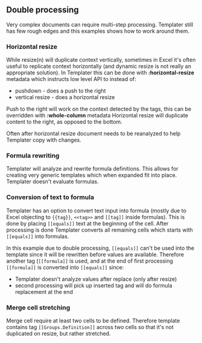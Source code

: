 ## Double processing

Very complex documents can require multi-step processing. 
Templater still has few rough edges and this examples shows how to work around them. 

### Horizontal resize

While resize(n) will duplicate context vertically, sometimes in Excel it's often useful to replicate context horizontally (and dynamic resize is not really an appropriate solution).
In Templater this can be done with **:horizontal-resize** metadata which instructs low level API to instead of:

 * pushdown - does a push to the right
 * vertical resize - does a horizontal resize

Push to the right will work on the context detected by the tags, this can be overridden with **:whole-column** metadata
Horizontal resize will duplicate content to the right, as opposed to the bottom.

Often after horizontal resize document needs to be reanalyzed to help Templater copy with changes.

### Formula rewriting

Templater will analyze and rewrite formula definitions. This allows for creating very generic templates which when expanded fit into place.
Templater doesn't evaluate formulas.

### Conversion of text to formula

Templater has an option to convert text input into formula (mostly due to Excel objecting to `{{tag}}`, `<<tag>>` and `[[tag]]` inside formulas).
This is done by placing `[[equals]]` text at the beginning of the cell.
After processing is done Templater converts all remaining cells which starts with `[[equals]]` into formulas.

In this example due to double processing, `[[equals]]` can't be used into the template since it will be rewritten before values are available.
Therefore another tag (`[[formula]]` is used, and at the end of first processing `[[formula]]` is converted into `[[equals]]` since:

 * Templater doesn't analyze values after replace (only after resize)
 * second processing will pick up inserted tag and will do formula replacement at the end

### Merge cell stretching

Merge cell require at least two cells to be defined. 
Therefore template contains tag `[[Groups.Definition]]` across two cells so that it's not duplicated on resize, but rather stretched.